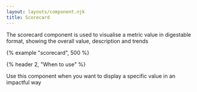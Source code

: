 ```yaml
---
layout: layouts/component.njk
title: Scorecard
---
```


The scorecard component is used to visualise a metric value in digestable format, showing the overall value, description and trends

{% example "scorecard", 500 %}

{% header 2, "When to use" %}

Use this component when you want to display a specific value in an impactful way 
